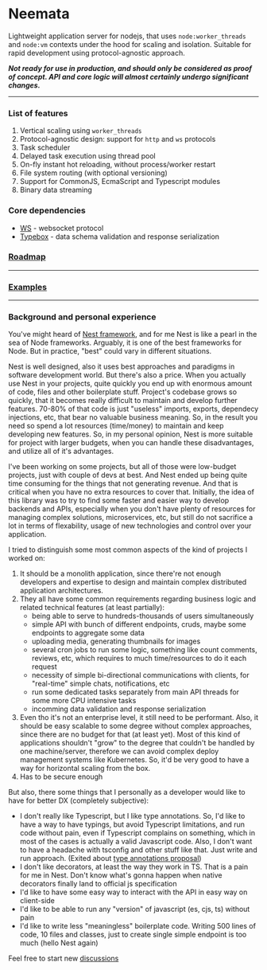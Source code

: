 # Neemata

Lightweight application server for nodejs, that uses `node:worker_threads` and `node:vm` contexts under the hood for scaling and isolation. Suitable for rapid development using protocol-agnostic approach.

***Not ready for use in production, and should only be considered as proof of concept. API and core logic will almost certainly undergo significant changes.***

---

### List of features

1. Vertical scaling using `worker_threads`
2. Protocol-agnostic design: support for `http` and `ws` protocols
3. Task scheduler
4. Delayed task execution using thread pool
5. On-fly instant hot reloading, without process/worker restart
6. File system routing (with optional versioning)
7. Support for CommonJS, EcmaScript and Typescript modules
8. Binary data streaming

### Core dependencies

- [WS](https://github.com/websockets/ws) - websocket protocol
- [Typebox](https://github.com/sinclairzx81/typebox) - data schema validation and response serialization

### [Roadmap](https://github.com/denis-ilchishin/neemata/issues?q=label%3Aroadmap)

---

### [Examples](https://github.com/denis-ilchishin/neemata-starter)

---

### Background and personal experience
You've might heard of [Nest framework](https://github.com/nestjs/nest), and for me Nest is like a pearl in the sea of Node frameworks. Arguably, it is one of the best frameworks for Node. But in practice, "best" could vary in different situations. 

Nest is well designed, also it uses best approaches and paradigms in software development world. But there's also a price. When you actually use Nest in your projects, quite quickly you end up with enormous amount of code, files and other boilerplate stuff. Project's codebase grows so quickly, that it becomes really difficult to maintain and develop further features. 70-80% of that code is just "useless" imports, exports, dependecy injections, etc, that bear no valuable business meaning. So, in the result you need so spend a lot resources (time/money) to maintain and keep developing new features. So, in my personal opinion, Nest is more suitable for project with larger budgets, when you can handle these disadvantages, and utilize all of it's advantages.

I've been working on some projects, but all of those were low-budget projects, just with couple of devs at best. And Nest ended up being quite time consuming for the things that not generating revenue. And that is critical when you have no extra resources to cover that. Initially, the idea of this library was to try to find some faster and easier way to develop backends and APIs, especially when you don't have plenty of resources for managing complex solutions, microservices, etc, but still do not sacrifice a lot in terms of flexability, usage of new technologies and control over your application. 

I tried to distinguish some most common aspects of the kind of projects I worked on:

1. It should be a monolith application, since there're not enough developers and expertise to design and maintain complex distributed application architectures.
2. They all have some common requirements regarding business logic and related technical features (at least partially): 
    - being able to serve to hundreds-thousands of users simultaneously
    - simple API with bunch of different endpoints, cruds, maybe some endpoints to aggregate some data
    - uploading media, generating thumbnails for images
    - several cron jobs to run some logic, something like count comments, reviews, etc, which requires to much time/resources to do it each request
    - necessity of simple bi-directional communications with clients, for "real-time" simple chats, notifications, etc
    - run some dedicated tasks separately from main API threads for some more CPU intensive tasks
    - incomming data validation and response serialization
3. Even tho it's not an enterprise level, it still need to be performant. Also, it should be easy scalable to some degree without complex approaches, since there are no budget for that (at least yet). Most of this kind of applications shouldn't "grow" to the degree that couldn't be handled by one machine/server, therefore we can avoid complex deploy management systems like Kubernetes. So, it'd be very good to have a way for horizontal scaling from the box.
4. Has to be secure enough

But also, there some things that I personally as a developer would like to have for better DX (completely subjective):

- I don't really like Typescript, but I like type annotations. So, I'd like to have a way to have typings, but avoid Typescript limitations, and run code without pain, even if Typescript complains on something, which in most of the cases is actually a valid Javascript code. Also, I don't want to have a headache with tsconfig and other stuff like that. Just write and run approach. (Exited about [type annotations proposal](https://github.com/tc39/proposal-type-annotations))
- I don't like decorators, at least the way they work in TS. That is a pain for me in Nest. Don't know what's gonna happen when native decorators finally land to official js specification
- I'd like to have some easy way to interact with the API in easy way on client-side
- I'd like to be able to run any "version" of javascript (es, cjs, ts) without pain
- I'd like to write less "meaningless" boilerplate code. Writing 500 lines of code, 10 files and classes, just to create single simple endpoint is too much (hello Nest again)

Feel free to start new [discussions](https://github.com/denis-ilchishin/neemata/discussions) 
